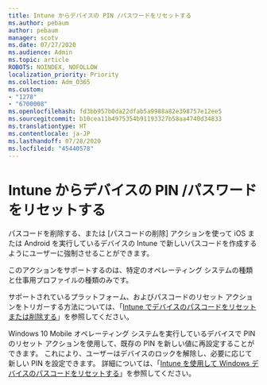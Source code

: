 ```yaml
---
title: Intune からデバイスの PIN /パスワードをリセットする
ms.author: pebaum
author: pebaum
manager: scotv
ms.date: 07/27/2020
ms.audience: Admin
ms.topic: article
ROBOTS: NOINDEX, NOFOLLOW
localization_priority: Priority
ms.collection: Adm_O365
ms.custom:
- "1278"
- "6700008"
ms.openlocfilehash: fd3bb957b0da22dfab5a9988a82e398757e12ee5
ms.sourcegitcommit: b10cea11b4975354b91193327b58aa4740d34833
ms.translationtype: HT
ms.contentlocale: ja-JP
ms.lasthandoff: 07/28/2020
ms.locfileid: "45440578"
---
```

# <a name="device-pinpassword-reset-from-intune"></a>Intune からデバイスの PIN /パスワードをリセットする

パスコードを削除する、または [パスコードの削除] アクションを使って iOS または Android を実行しているデバイスの Intune で新しいパスコードを作成するようにユーザーに強制させることができます。

このアクションをサポートするのは、特定のオペレーティング システムの種類と仕事用プロファイルの種類のみです。

サポートされているプラットフォーム、およびパスコードのリセット アクションをトリガーする方法については、「[Intune でデバイスのパスコードをリセットまたは削除する](https://docs.microsoft.com/intune/device-passcode-reset)」を参照してください。

Windows 10 Mobile オペレーティング システムを実行しているデバイスで PIN のリセット アクションを使用して、既存の PIN を新しい値に再設定することができます。 これにより、ユーザーはデバイスのロックを解除し、必要に応じて新しい PIN を設定できます。 詳細については、「[Intune を使用して Windows デバイスのパスコードをリセットする](https://docs.microsoft.com/intune/device-windows-pin-reset)」を参照してください。